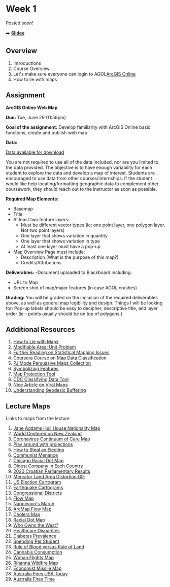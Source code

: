 <!-- .slide: data-background="./Images/header.svg" data-background-repeat="none" data-background-size="40% 40%" data-background-position="center 10%" class="header" -->
# Week 1

Posted soon!



➡️ [**Slides**](https://shelleyhoover.github.io/UPP465/Slides/week1.html#/)


## Overview
1. Introductions
2. Course Overview
3. Let's make sure everyone can login to AGOL[ArcGIS Online](https://univofillinois.maps.arcgis.com/)
3. How to lie with maps

## Assignment

**ArcGIS Online Web Map**

**Due:** Tue, June 29 (11:59pm) 

**Goal of the assignment:** Develop familiarity with ArcGIS Online basic functions, create and publish web map

**Data:** 

[Data available for download](https://github.com/shelleyhoover/UPP4652021/tree/master/Course%20Data)  

You are not required to use all of the data included, nor are you limited to the data provided. The objective is to have enough variability for each student to explore the data and develop a map of interest.  Students are encouraged to use data from other courses/internships.  If the student would like help locating/formatting geographic data to complement other coursework, they should reach out to the instructor as soon as possible.  

**Required Map Elements:**
- Basemap
- Title
- At least two feature layers:
   - Must be different vector types (ie: one point layer, one polygon layer. Not two point layers) 
   - One layer that shows variation in quantity 
   - One layer that shows variation in type
  - At least one layer must have a pop-up 
- Map Overview Page must include: 
  - Description (What is the purpose of this map?)
  - Credits/Attributions

**Deliverables:** 
-Document uploaded to Blackboard including: 
  - URL to Map
  - Screen shot of map/major features (in case AGOL crashes)

**Grading:** 
You will be graded on the inclusion of the required deliverables above, as well as general map legibility and design. Things I will be looking for: Pop-up labels should be easy to decipher, descriptive title, and layer order (ie - points usually should be on top of polygons.) 

## Additional Resources

1. [How to Lie with Maps](http://www.markmonmonier.com/how_to_lie_with_maps_14880.htm) 
2. [Modifiable Areal Unit Problem](https://en.wikipedia.org/wiki/Modifiable_areal_unit_problem)
3. [Further Reading on Statistical Mapping Issues](https://gistbok.ucgis.org/bok-topics/statistical-mapping-enumeration-normalization-classification)
4. [Coursera Course on Map Data Classification](https://www.coursera.org/lecture/gis-mapping-spatial-analysis-capstone/data-classification-for-mapping-7aU7l)
5. [PJ Mode Persuasive Maps Collection](https://digital.library.cornell.edu/?f%5Bcollection_tesim%5D%5B%5D=Persuasive+Maps%3A+PJ+Mode+Collection)
6. [Symbolizing Features](https://mgimond.github.io/Spatial/symbolizing-features.html) 
7. [Map Projection Tool](https://www.jasondavies.com/maps/transition/) 
8. [CDC Classifying Data Tool](https://www.cdc.gov/dhdsp/maps/gisx/resources/classifying-data.html)
9. [Nice Article on Viral Maps](http://www.slate.com/articles/arts/culturebox/2014/04/viral_maps_the_problem_with_all_those_fun_maps_of_the_u_s_plus_some_fun.html?map=4&gsex=1)
10. [Understanding Geodesic Buffering](https://www.esri.com/news/arcuser/0111/geodesic.html) 

## Lecture Maps
Links to maps from the lecture
1. [Jane Addams Hull House Nationality Map](https://digital.library.cornell.edu/catalog/ss:3293796)
2. [World Centered on New Zealand](https://www.reddit.com/r/MapPorn/comments/gqzk1h/the_earth_being_centered_on_great_britain_is/) 
3. [Coronavirus Continuum of Care Map](https://bao.arcgis.com/InfographicsPlayer/ArcGISPro/BA_Covid19/)
4. [Play around with projections](https://www.jasondavies.com/maps/transition/)
5. [How to Steal an Electino](https://www.reddit.com/r/woahdude/comments/2xgqss/this_is_how_gerrymandering_works/)
6. [Communist Menance](https://digital.library.cornell.edu/catalog/ss:19343351)
7. [Chicago Racial Dot Map](http://www.radicalcartography.net/index.html?chicagodots)
8. [Oldest Company in Each Country](https://i.redd.it/9s3a08gmr8j61.png) 
9. [2020 Croatian Parliamentary Results](https://www.croatiaweek.com/croatian-elections-hdz-wins-61-seats-sdp-led-coalition-44-exit-polls/) 
10. [Mercator Land Area Distortion GIF](https://external-preview.redd.it/D2hgD6HbyWWAURxAwTwoOG20tGeFuPrtur-9_ev_9yM.gif?format=mp4&s=89356b72d4145d7071b8603cf4aa6e4a7df109d3) 
11. [US Election Cartogram](http://www.viewsoftheworld.net/wp-content/uploads/2020/11/USelection2020Cartogram.png)
12. [Earthquake Cartograms](https://geographical.co.uk/nature/tectonics/item/3261-earthquakes-cartograms)
13. [Congressional Districts](https://www.govtrack.us/congress/members/map)
14. [Flow Map](https://i.redd.it/yt8i60ghbsp11.png)
15. [Napoleaon's March](https://upload.wikimedia.org/wikipedia/commons/2/29/Minard.png) 
16. [ArcMap Flow Map](https://www.arcgis.com/apps/MapJournal/index.html?appid=12cc04cc72c04ceca368a790e5a819c0)
17. [Cholera Map](https://blogs.cdc.gov/publichealthmatters/2017/03/a-legacy-of-disease-detectives/)
18. [Racial Dot Map](http://racialdotmap.demographics.coopercenter.org/)
19. [Who Owns the West?](https://i.redd.it/f9zqjetoku6x.jpg)
20. [Healthcare Disparities](https://graphics.latimes.com/healthcare-disparity/)
21. [Diabetes Prevalence](https://www.cdc.gov/nchs/pressroom/sosmap/diabetes_mortality/diabetes.htm) 
22. [Spending Per Student](https://knightlab.northwestern.edu/2016/07/18/three-tools-to-help-you-make-colorblind-friendly-graphics/)
23. [Rule of Blood versus Rule of Land](https://www.reddit.com/r/MapPorn/comments/nn7evq/places_where_birthright_citizenship_is_based_on/)
24. [Cannabis Consumption](https://www.reddit.com/r/MapPorn/comments/lasysb/cannabis_consumption_by_young_people_in_europe/)
25. [Wuhan Flights Map](https://firstdraftnews.org/wp-content/uploads/2020/02/misleading-coronavirus-maps.png?x11129)
26. [Rihanna Wildfire Map](https://www.bbc.com/news/blogs-trending-51020564)
27. [Economist Missile Map](https://www.independent.com/2017/06/14/map-rap/)
28. [Australia Fires USA Today](https://www.usatoday.com/story/news/world/2020/01/03/australia-fires-map-animals-evacuations/2803057001/) 
29. [Australia Fires Time](https://time.com/5753584/bushfires-australia-catastrophic-fire-alert/)